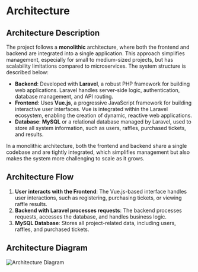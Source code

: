# Architecture

## Architecture Description

The project follows a **monolithic** architecture, where both the frontend and backend are integrated into a single application. This approach simplifies management, especially for small to medium-sized projects, but has scalability limitations compared to microservices. The system structure is described below:

- **Backend**: Developed with **Laravel**, a robust PHP framework for building web applications. Laravel handles server-side logic, authentication, database management, and API routing.
- **Frontend**: Uses **Vue.js**, a progressive JavaScript framework for building interactive user interfaces. Vue is integrated within the Laravel ecosystem, enabling the creation of dynamic, reactive web applications.
- **Database**: **MySQL** or a relational database managed by Laravel, used to store all system information, such as users, raffles, purchased tickets, and results.

In a monolithic architecture, both the frontend and backend share a single codebase and are tightly integrated, which simplifies management but also makes the system more challenging to scale as it grows.

## Architecture Flow

1. **User interacts with the Frontend**: The Vue.js-based interface handles user interactions, such as registering, purchasing tickets, or viewing raffle results.
2. **Backend with Laravel processes requests**: The backend processes requests, accesses the database, and handles business logic.
3. **MySQL Database**: Stores all project-related data, including users, raffles, and purchased tickets.

## Architecture Diagram

![Architecture Diagram](../assets/estructura.jpg)
